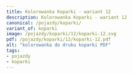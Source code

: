 ```yaml
---
title: Kolorowanka Koparki - wariant 12
description: Kolorowanka Koparki - wariant 12
canonical: /pojazdy/koparki/
variant_of: koparki
image: /pojazdy/koparki/12/koparki-12.svg
pdf: /pojazdy/koparki/12/koparki-12.pdf
alt: "kolorowanka do druku koparki PDF"
tags:
- pojazdy
- koparki
---
```

